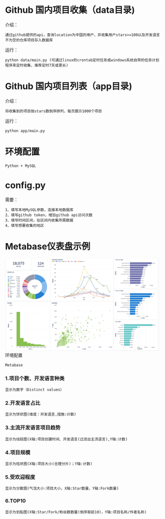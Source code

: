 # Github 国内项目收集（data目录)
介绍：

    通过github提供的api，查询location为中国的用户，并收集用户stars>=100以及开发语言不为空的仓库项目存入数据库
运行：

    python data/main.py (可通过linux的crontab定时任务或windows系统自带的任务计划程序来定时收集，推荐定时7天或更长)

# Github 国内项目列表（app目录)
介绍：

    将收集到的项目按stars数倒序排列，每页展示1000个项目
运行：

    python app/main.py

# 环境配置
    Python + MySQL

# config.py
需要：

    1、填写本地MySQL参数，连接本地数据库
    2、填写github token，增加github api访问次数
    3、填写时间区间，在区间内收集所需数据
    4、填写想要收集的地区

# Metabase仪表盘示例
![dashboard.png](dashboard.png)
环境配置

    Metabase
### 1.项目个数、开发语言种类
    显示为数字（Distinct values）
### 2.开发语言占比
    显示为饼状图(维度：开发语言,措施:计数)
### 3.主流开发语言项目趋势
    显示为线段图(X轴:项目创建时间、开发语言(过滤出主流语言),Y轴:计数)
### 4.项目规模
    显示为柱状图(X轴:项目大小(合理分片)；Y轴:计数)
### 5.受欢迎程度
    显示为分散图(气泡大小:项目大小，X轴:Star数量，Y轴:Fork数量)
### 6.TOP10
    显示为划船图(X轴:Star/Fork/粉丝数数量(倒序取前10)，Y轴:项目名称/作者名称)
